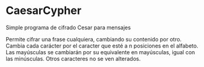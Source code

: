 # CaesarCypher
 Simple programa de cifrado Cesar para mensajes

Permite cifrar una frase cualquiera, cambiando su contenido por otro.
Cambia cada carácter por el caracter que esté a n posiciones en el alfabeto.
Las mayúsculas se cambiarán por su equivalente en mayúsculas,  igual con las minúsculas.
Otros caracteres no se ven alterados.